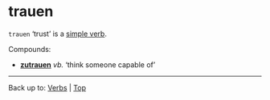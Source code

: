 # trauen

`trauen` ‘trust’ is a [simple verb](../../simpleVerbs.md).

Compounds:
- **[zutrauen](../../z/zu/zutrauen.md)** *vb.* ‘think someone capable of’

----

Back up to: [Verbs](../../index.md) | [Top](../../../index.md)
